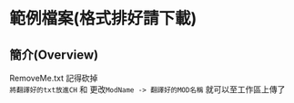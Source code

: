 #  範例檔案(格式排好請下載)
## 簡介(Overview) 
RemoveMe.txt 記得砍掉  
`將翻譯好的txt放進CH` 和 更改`ModName -> 翻譯好的MOD名稱` 
就可以至工作區上傳了  
